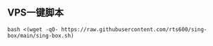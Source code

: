 
## VPS一键脚本
```
bash <(wget -qO- https://raw.githubusercontent.com/rts600/sing-box/main/sing-box.sh)
```
